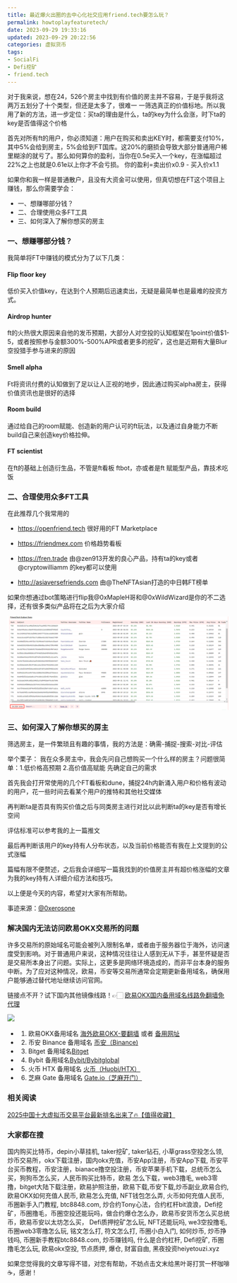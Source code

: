```yaml
---
title: 最近爆火出圈的去中心化社交应用friend.tech要怎么玩？
permalink: howtoplayfeaturetech/
date: 2023-09-29 19:33:16
updated: 2023-09-29 20:22:56
categories: 虚拟货币
tags: 
- SocialFi
- Defi挖矿
- friend.tech
---
```


对于我来说，想在24，526个房主中找到有价值的房主并不容易，于是乎我将这两万五划分了十个类型，但还是太多了，很难一 一筛选真正的价值标地。所以我用了新的方法，进一步定位：买ta的理由是什么，ta的key为什么会涨，时下ta的key是否值得这个价格

首先对所有ft的用户，你必须知道：用户在购买和卖出KEY时，都需要支付10%，其中5%会给到房主，5%会给到FT国库。这20%的磨损会导致大部分普通用户稀里糊涂的就亏了。那么如何算你的盈利，当你在0.5e买入一个key，在涨幅超过22%之上也就是0.61e以上你才不会亏损。 你的盈利=卖出价x0.9 - 买入价x1.1

如果你和我一样是普通散户，且没有大资金可以使用，但真切想在FT这个项目上赚钱，那么你需要学会：

- 一、想赚哪部分钱？
- 二、合理使用众多FT工具
- 三、如何深入了解你想买的房主


### 一、想赚哪部分钱？

我简单将FT中赚钱的模式分为了以下几类：

#### Flip floor key

低价买入价值key，在达到个人预期后迅速卖出，无疑是最简单也是最难的投资方式。

#### Airdrop hunter

ft的火热很大原因来自他的发币预期，大部分人对空投的认知框架在1point价值$1-5，或者按照参与金额300%-500%APR或者更多的挖矿，这也是近期有大量Blur空投猎手参与进来的原因

#### Smell alpha
Ft将资讯付费的认知做到了足以让人正视的地步，因此通过购买alpha房主，获得价值资讯也是很好的选择

#### Room build

通过给自己的room赋能、创造新的用户认可的ft玩法，以及通过自身能力不断build自己来创造key价格拉伸。

#### FT scientist

在ft的基础上创造衍生品，不管是ft看板 ftbot，亦或者是ft 赋能型产品，靠技术吃饭


### 二、合理使用众多FT工具

在此推荐几个我常用的

- https://openfriend.tech 很好用的FT Marketplace

- https://friendmex.com 价格趋势看板

- https://fren.trade 由@zen913开发的良心产品，持有ta的key或者@cryptowilliamm 的key都可以使用

- http://asiaversefriends.com 由@TheNFTAsian打造的中日韩FT榜单

如果你想通过bot策略进行flip我@0xMapleH哥和@0xWildWizard是你的不二选择，还有很多类似产品将在之后为大家介绍

![](./images/howtoplayfeaturetech001.png)

### 三、如何深入了解你想买的房主
筛选房主，是一件繁琐且有趣的事情，我的方法是：确需-捕捉-搜索-对比-评估

举个栗子：
我在众多房主中，我会先问自己想购买一个什么样的房主？问题很简单：1.低价格高预期 2.高价值高赋能  先确定自己的需求

首先我会打开常使用的几个FT看板和dune，捕捉24h内新涌入用户和价格有波动的用户，花一些时间去看某个用户的推特和其他社交媒体

再判断ta是否具有购买价值之后与同类房主进行对比以此判断ta的key是否有增长空间

评估标准可以参考我的上一篇推文

最后再判断该用户的key持有人分布状态，以及当前价格能否有我在上文提到的公式涨幅

篇幅有限不便赘述，之后我会详细写一篇我找到的价值房主并有超价格涨幅的文章为我的key持有人详细介绍方法和技巧。

以上便是今天的内容，希望对大家有所帮助。

事迹来源：[@0xerosone](https://twitter.com/0xerosone)


### 解决国内无法访问欧易OKX交易所的问题
许多交易所的原始域名可能会被列入限制名单，或者由于服务器位于海外，访问速度受到影响。对于普通用户来说，这种情况往往让人感到无从下手，甚至怀疑是否是交易所本身出了问题。实际上，这更多是网络环境造成的，而非平台本身的服务中断。为了应对这种情况，欧易，币安等交易所通常会定期更新备用域名，确保用户能够通过替代地址继续访问官网。

链接点不开？试下国内其他镜像线路！👉🏻 [欧易OKX国内备用域名线路免翻墙免代理](https://vlink.cc/okxcn)

[![](https://307e939.webp.li/20250812124552161.png)](https://vlink.cc/okxcn)


- 1. 欧易OKX备用域名 [海外欧易OKX-要翻墙](https://www.okx.com/zh-hans/join/76527935) 或者 [备用网址](https://www.chouyi.kim/zh-hans/join/76527935) 
- 2. 币安 Binance 备用域名 [币安（Binance)](https://binanceuz.co/zh-CN/register?ref=36457687)
- 3. Bitget 备用域名[Bitget](https://www.glassgs.com/zh-CN/referral/register?from=referral&clacCode=VRNEYUTR)
- 4. Bybit 备用域名[Bybit/Bybitglobal](https://www.bybitglobal.com/zh-MY/invite/?ref=VMKORMM)
- 5. 火币 HTX 备用域名 [火币（Huobi/HTX）](https://www.htx.com/invite/zh-cn/1f?invite_code=whf45223)
- 6. 芝麻 Gate 备用域名 [Gate.io（芝麻开门）](https://www.gateex.cc/zh/signup?ref_type=103&ref=A1ERAQ)

### 相关阅读
[2025中国十大虚拟币交易平台最新排名出来了🔥【值得收藏】](https://btc8848.com/top-10-exchanges/)


###  大家都在搜
国内购买比特币，depin小草挂机, taker挖矿, taker钻石, 小草grass空投怎么领, 炒币交易所，okx下载注册，国内okx充值，币安App注册，币安App下载, 币安平台买币教程，币安注册，bianace撸空投注册，币安苹果手机下载，总统币怎么买，狗狗币怎么买，人民币购买比特币，欧易 怎么下载，web3撸毛, web3零撸，bitget大陆下载注册，欧易护照注册，欧易下载,币安下载,炒币副业,欧易合约, 欧易OKX如何充值人民币, 欧易怎么充值, NFT钱包怎么弄, 火币如何充值人民币, 币圈新手入门教程, btc8848.com, 炒合约Tony心法，合约杠杆bit浪浪，Defi挖矿，币圈撸毛，币圈空投还能玩吗，做合约爆仓怎么办，欧易币安货币怎么买总统币，欧易币安以太坊怎么买， Defi质押挖矿怎么玩, NFT还能玩吗, we3空投撸毛, 币圈web3零撸怎么玩, 铭文怎么打, 符文怎么打, 币圈小白入门, 如何炒币, 炒币挣钱吗, 币圈新手教程btc8848.com, 炒币赚钱吗, 什么是合约杠杆, Defi挖矿, 币圈撸毛怎么玩, 欧易okx空投, 节点质押, 爆仓, 财富自由, 黑夜投资heiyetouzi.xyz

如果您觉得我的文章写得不错，对您有帮助，不妨点击文末给黑叶哥打赏一杯咖啡☕️，感谢！

